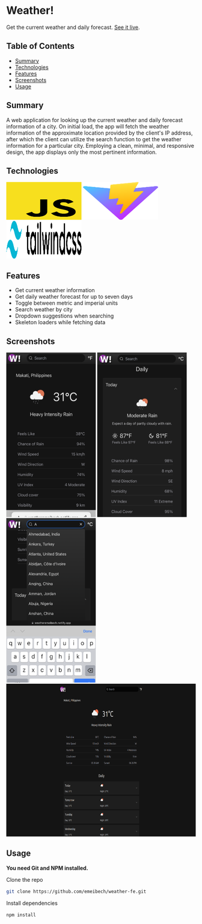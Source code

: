 # Weather!

Get the current weather and daily forecast. [See it live](https://weather.emeibech.com).

## Table of Contents

- [Summary](#summary)
- [Technologies](#technologies)
- [Features](#features)
- [Screenshots](#screenshots)
- [Usage](#usage)

## Summary

A web application for looking up the current weather and daily forecast information of a city. On initial load, the app will fetch the weather information of the approximate location provided by the client's IP address, after which the client can utilize the search function to get the weather information for a particular city. Employing a clean, minimal, and responsive design, the app displays only the most pertinent information.

## Technologies

<img alt="Javascript" src="./src/assets/svgs/javascript.svg" width="200" height="100"> <img alt="Vite" src="./src/assets/svgs/vite-js-logo.svg" width="200" height="100"> <img alt="Tailwind CSS" src="./src/assets/svgs/tailwind-css.svg" width="200" height="100">

## Features

- Get current weather information
- Get daily weather forecast for up to seven days
- Toggle between metric and imperial units
- Search weather by city
- Dropdown suggestions when searching
- Skeleton loaders while fetching data

## Screenshots

<img alt="Desktop Screenshot" src="./src/assets/screenshots/screenshot0.png" width="238" height="436"> <img alt="Desktop Screenshot" src="./src/assets/screenshots/screenshot1.png" width="238" height="436"> <img alt="Desktop Screenshot" src="./src/assets/screenshots/screenshot2.png" width="238" height="436"> <img alt="Desktop Screenshot" src="./src/assets/screenshots/screenshot3.png" width="720" height="405">

## Usage

**You need Git and NPM installed.**

Clone the repo

```bash
git clone https://github.com/emeibech/weather-fe.git
```

Install dependencies

```bash
npm install
```
